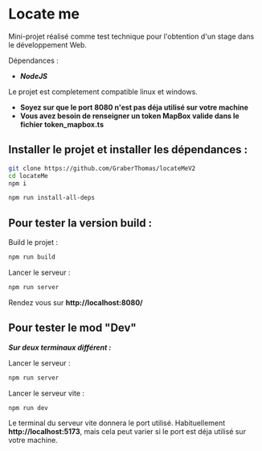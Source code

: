 # Locate me

Mini-projet réalisé comme test technique pour l'obtention d'un stage dans le développement Web.

Dépendances :
- ***NodeJS***

Le projet est completement compatible linux et windows.

- **Soyez sur que le port 8080 n'est pas déja utilisé sur votre machine**
- **Vous avez besoin de renseigner un token MapBox valide dans le fichier token_mapbox.ts**

## Installer le projet et installer les dépendances :

```bash
git clone https://github.com/GraberThomas/locateMeV2
cd locateMe
npm i
```

```bash
npm run install-all-deps
```

## Pour tester la version build : 

Build le projet :
```bash
npm run build
```

Lancer le serveur :
```bash
npm run server
```

Rendez vous sur **http://localhost:8080/**

## Pour tester le mod "Dev"

***Sur deux terminaux différent :***

Lancer le serveur :
```bash
npm run server
```

Lancer le serveur vite :
```bash
npm run dev
```

Le terminal du serveur vite donnera le port utilisé. Habituellement **http://localhost:5173**, mais cela peut varier si le port est déja utilisé sur votre machine.


